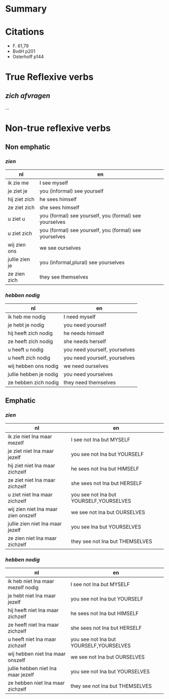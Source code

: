 # Summary


# Citations 

- F. 61,79
- BvdH p201
- Osterhoff p144

# True Reflexive verbs

## _zich afvragen_

...

# Non-true reflexive verbs

## Non emphatic 

### _zien_

| nl             | en                                                     |
|----------------|--------------------------------------------------------|
| ik zie me      | I see myself                                           |
| je ziet je     | you (informal) see yourself                            |
| hij ziet zich  | he sees himself                                        |
| ze ziet zich   | she sees himself                                       |
| u ziet u       | you (formal) see yourself, you (formal) see yourselves |
| u ziet zich    | you (formal) see yourself, you (formal) see yourselves |
| wij zien ons   | we see ourselves                                       |
| jullie zien je | you (informal,plural) see yourselves                   |
| ze zien zich   | they see themselves                                    |

### _hebben nodig_

| nl                     | en                                     |
|------------------------|----------------------------------------|
| ik heb me nodig        | I need myself                          |
| je hebt je nodig       | you need yourself                      |
| hij heeft zich nodig   | he needs himself                       |
| ze heeft zich nodig    | she needs herself                      |
| u heeft u nodig        | you need yourself, yourselves |
| u heeft zich nodig     | you need yourself, yourselves |
| wij hebben ons nodig   | we need ourselves                      |
| jullie hebben je nodig | you need yourselves                    |
| ze hebben zich nodig   | they need themselves                   |

## Emphatic 

### _zien_

| nl                                  | en                                      |
|-------------------------------------|-----------------------------------------|
| ik zie niet Ina maar mezelf         | I see not Ina but MYSELF                |
| je ziet niet Ina maar jezelf        | you see not Ina but YOURSELF            |
| hij ziet niet Ina maar zichzelf     | he sees not Ina but HIMSELF             |
| ze ziet niet Ina maar zichzelf      | she sees not Ina but HERSELF            |
| u ziet niet Ina maar zichzelf       | you see not Ina but YOURSELF,YOURSELVES |
| wij zien niet Ina maar zien onszelf | we see not Ina but OURSELVES            |
| jullie zien niet Ina maar jezelf    | you see Ina but YOURSELVES              |
| ze zien niet Ina maar zichzelf      | they see not Ina but THEMSELVES         |

### _hebben nodig_

| nl                                 | en                                      |
|------------------------------------|-----------------------------------------|
| ik heb niet Ina maar mezelf nodig  | I see not Ina but MYSELF                |
| je hebt niet Ina maar jezelf       | you see not Ina but YOURSELF            |
| hij heeft niet Ina maar zichzelf   | he sees not Ina but HIMSELF             |
| ze heeft niet Ina maar zichzelf    | she sees not Ina but HERSELF            |
| u heeft niet Ina maar zichzelf     | you see not Ina but YOURSELF,YOURSELVES |
| wij hebben niet Ina maar onszelf   | we see not Ina but OURSELVES            |
| jullie hebben niet Ina maar jezelf | you see not Ina but YOURSELVES          |
| ze hebben niet Ina maar zichzelf   | they see not Ina but THEMSELVES         |
